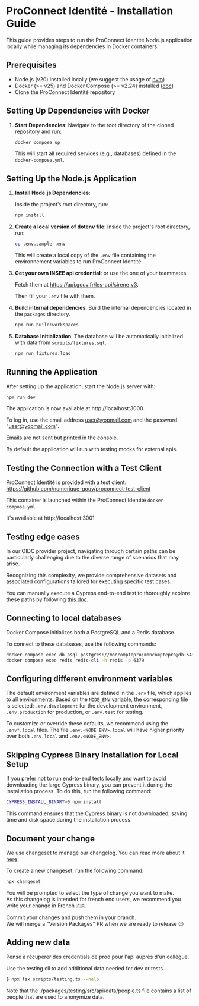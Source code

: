 # ProConnect Identité - Installation Guide

This guide provides steps to run the ProConnect Identité Node.js application locally while managing its dependencies in Docker containers.

## Prerequisites

- Node.js (v20) installed locally (we suggest the usage of [nvm](https://github.com/nvm-sh/nvm))
- Docker (>= v25) and Docker Compose (>= v2.24) installed ([doc](https://docs.docker.com/engine/install/))
- Clone the ProConnect Identité repository

## Setting Up Dependencies with Docker

1. **Start Dependencies**: Navigate to the root directory of the cloned repository and run:

   ```bash
   docker compose up
   ```

   This will start all required services (e.g., databases) defined in the `docker-compose.yml`.

## Setting Up the Node.js Application

1. **Install Node.js Dependencies**:

   Inside the project’s root directory, run:

   ```bash
   npm install
   ```

2. **Create a local version of dotenv file**: Inside the project's root directory, run:

   ```bash
   cp .env.sample .env
   ```

   This will create a local copy of the `.env` file containing the environnement variables to run ProConnect Identité.

3. **Get your own INSEE api credential**: or use the one of your teammates.

   Fetch them at https://api.gouv.fr/les-api/sirene_v3.

   Then fill your `.env` file with them.

4. **Build internal dependencies**: Build the internal dependencies located in the `packages` directory.

   ```bash
   npm run build:workspaces
   ```

5. **Database Initialization**: The database will be automatically initialized with data from `scripts/fixtures.sql`.

   ```bash
   npm run fixtures:load
   ```

## Running the Application

After setting up the application, start the Node.js server with:

```bash
npm run dev
```

The application is now available at http://localhost:3000.

To log in, use the email address user@yopmail.com and the password "user@yopmail.com".

Emails are not sent but printed in the console.

By default the application will run with testing mocks for external apis.

## Testing the Connection with a Test Client

ProConnect Identité is provided with a test client: https://github.com/numerique-gouv/proconnect-test-client

This container is launched within the ProConnect Identité `docker-compose.yml`.

It's available at http://localhost:3001

## Testing edge cases

In our OIDC provider project,
navigating through certain paths can be particularly challenging due to the diverse range of scenarios that may arise.

Recognizing this complexity,
we provide comprehensive datasets and associated configurations
tailored for executing specific test cases.

You can manually execute a Cypress end-to-end test
to thoroughly explore these paths by following [this doc](./cypress/README.md).

## Connecting to local databases

Docker Compose initializes both a PostgreSQL and a Redis database.

To connect to these databases, use the following commands:

```bash
docker compose exec db psql postgres://moncomptepro:moncomptepro@db:5432/moncomptepro
docker compose exec redis redis-cli -h redis -p 6379
```

## Configuring different environment variables

The default environment variables are defined in the `.env` file, which applies to all environments. Based on the `NODE_ENV` variable, the corresponding file is selected: `.env.development` for the development environment, `.env.production` for production, or `.env.test` for testing.

To customize or override these defaults, we recommend using the `.env*.local` files. The file `.env.<NODE_ENV>.local` will have higher priority over both `.env.local` and `.env.<NODE_ENV>`.

## Skipping Cypress Binary Installation for Local Setup

If you prefer not to run end-to-end tests locally and want to avoid downloading the large Cypress binary, you can prevent it during the installation process. To do this, run the following command:

```bash
CYPRESS_INSTALL_BINARY=0 npm install
```

This command ensures that the Cypress binary is not downloaded, saving time and disk space during the installation process.

## Document your change

We use changeset to manage our changelog. You can read more about it [here](https://github.com/changesets/changesets).

To create a new changeset, run the following command:

```bash
npx changeset
```

You will be prompted to select the type of change you want to make.  
As this changelog is intended for french end users, we recommend you write your change in French :fr:.

Commit your changes and push them in your branch.  
We will merge a "Version Packages" PR when we are ready to release :wink:

## Adding new data

Pense à récupérer des credentials de prod pour l'api auprès d'un collègue.

Use the testing cli to add additional data needed for dev or tests.

```bash
$ npx tsx scripts/testing.ts --help
```

Note that the ./packages/testing/src/api/data/people.ts file contains a list of people that are used to anonymize data.

